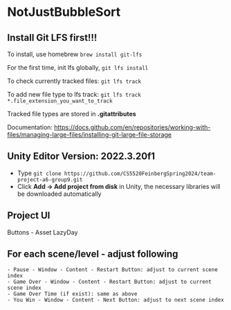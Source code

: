 # NotJustBubbleSort

## Install Git LFS first!!!
To install, use homebrew `brew install git-lfs`

For the first time, init lfs globally, `git lfs install`

To check currently tracked files: `git lfs track`

To add new file type to lfs track: `git lfs track *.file_extension_you_want_to_track`

Tracked file types are stored in **.gitattributes**

Documentation: https://docs.github.com/en/repositories/working-with-files/managing-large-files/installing-git-large-file-storage

## Unity Editor Version: **2022.3.20f1**
- Type `git clone https://github.com/CS5520FeinbergSpring2024/team-project-a6-group9.git`
- Click **Add -> Add project from disk** in Unity, the necessary libraries will be downloaded automatically

## Project UI
Buttons - Asset LazyDay


## For each scene/level - adjust following
    - Pause - Window - Content - Restart Button: adjust to current scene index
    - Game Over - Window - Content - Restart Button: adjust to current scene index
    - Game Over Time (if exist): same as above
    - You Win - Window - Content - Next Button: adjust to next scene index
